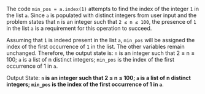 The code `min_pos = a.index(1)` attempts to find the index of the integer `1` in the list `a`. Since `a` is populated with distinct integers from user input and the problem states that `n` is an integer such that `2 ≤ n ≤ 100`, the presence of `1` in the list `a` is a requirement for this operation to succeed. 

Assuming that `1` is indeed present in the list `a`, `min_pos` will be assigned the index of the first occurrence of `1` in the list. The other variables remain unchanged. Therefore, the output state is: `n` is an integer such that 2 ≤ n ≤ 100; `a` is a list of n distinct integers; `min_pos` is the index of the first occurrence of 1 in `a`.

Output State: **`n` is an integer such that 2 ≤ n ≤ 100; `a` is a list of n distinct integers; `min_pos` is the index of the first occurrence of 1 in `a`**.